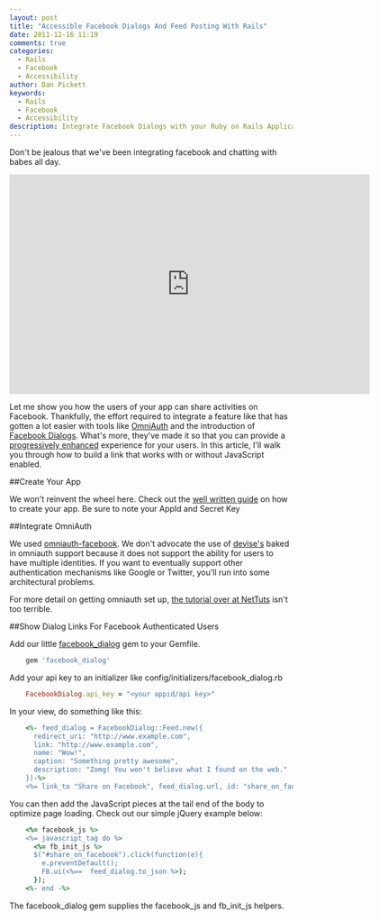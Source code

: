```yaml
---
layout: post
title: "Accessible Facebook Dialogs And Feed Posting With Rails"
date: 2011-12-16 11:19
comments: true
categories:
  - Rails
  - Facebook
  - Accessibility
author: Dan Pickett
keywords:
  - Rails
  - Facebook
  - Accessibility
description: Integrate Facebook Dialogs with your Ruby on Rails Application
---
```


Don't be jealous that we've been integrating facebook and chatting with babes all day.

<iframe width="640" height="390" src="http://www.youtube.com/embed/2bkRGH4sJDE" frameborder="0" allowfullscreen></iframe>

Let me show you how the users of your app can share activities on Facebook. Thankfully, the effort required to integrate a feature like that has gotten a lot easier with tools like [OmniAuth](https://github.com/intridea/omniauth) and the introduction of [Facebook Dialogs](http://developers.facebook.com/docs/reference/dialogs/). What's more, they've made it so that you can provide a [progressively enhanced](http://en.wikipedia.org/wiki/Progressive_enhancement) experience for your users. In this article, I'll walk you through how to build a link that works with or without JavaScript enabled.

<!-- more -->

##Create Your App

We won't reinvent the wheel here. Check out the [well written guide](http://developers.facebook.com/docs/appsonfacebook/tutorial/) on how to create your app. Be sure to note your AppId and Secret Key

##Integrate OmniAuth

We used [omniauth-facebook](https://github.com/mkdynamic/omniauth-facebook). We don't advocate the use of [devise's](https://github.com/plataformatec/devise) baked in omniauth support because it does not support the ability for users to have multiple identities. If you want to eventually support other authentication mechanisms like Google or Twitter, you'll run into some architectural problems.

For more detail on getting omniauth set up, [the tutorial over at NetTuts](http://net.tutsplus.com/tutorials/ruby/how-to-use-omniauth-to-authenticate-your-users/) isn't too terrible.

##Show Dialog Links For Facebook Authenticated Users

Add our little [facebook_dialog](https://github.com/enlightsolutions/facebook_dialog) gem to your Gemfile.

``` ruby
    gem 'facebook_dialog'
```

Add your api key to an initializer like config/initializers/facebook_dialog.rb

``` ruby
    FacebookDialog.api_key = "<your appid/api key>"
```

In your view, do something like this:

``` ruby
    <%- feed_dialog = FacebookDialog::Feed.new({
      redirect_uri: "http://www.example.com",
	  link: "http://www.example.com",
	  name: "Wow!",
      caption: "Something pretty awesome",
      description: "Zomg! You won't believe what I found on the web."
    })-%>
    <%= link_to "Share on Facebook", feed_dialog.url, id: "share_on_facebook" %>
```
You can then add the JavaScript pieces at the tail end of the body to optimize page loading. Check out our simple jQuery example below:

``` ruby
	<%= facebook_js %>
    <%= javascript_tag do %>
      <%= fb_init_js %>
      $("#share_on_facebook").click(function(e){
		e.preventDefault();
        FB.ui(<%==  feed_dialog.to_json %>);
      });
    <%- end -%>
```

The facebook_dialog gem supplies the facebook_js and fb_init_js helpers.